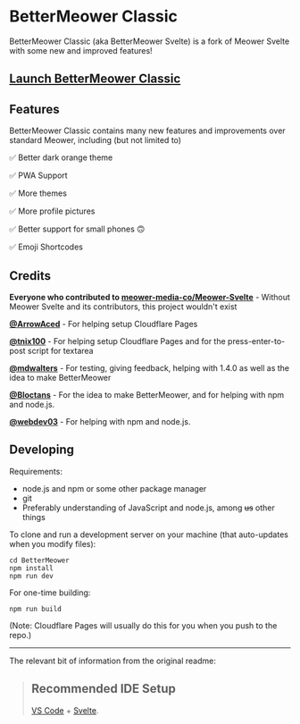 # BetterMeower Classic
BetterMeower Classic (aka BetterMeower Svelte) is a fork of Meower Svelte with some new and improved features!

## [Launch BetterMeower Classic](https://classic.bettermeower.app)

## Features
BetterMeower Classic contains many new features and improvements over standard Meower, including (but not limited to)

✅ Better dark orange theme

✅ PWA Support

✅ More themes

✅ More profile pictures

✅ Better support for small phones 🙃

✅ Emoji Shortcodes

## Credits
**Everyone who contributed to [meower-media-co/Meower-Svelte](https://github.com/meower-media-co/Meower-Svelte)** - Without Meower Svelte and its contributors, this project wouldn't exist

**[@ArrowAced](https://github.com/ArrowAced)** - For helping setup Cloudflare Pages

**[@tnix100](https://github.com/tnix100)** - For helping setup Cloudflare Pages and for the press-enter-to-post script for textarea

**[@mdwalters](https://github.com/mdwalters)** - For testing, giving feedback, helping with 1.4.0 as well as the idea to make BetterMeower

**[@Bloctans](https://github.com/Bloctans)** - For the idea to make BetterMeower, and for helping with npm and node.js.

**[@webdev03](https://github.com/webdev03)** - For helping with npm and node.js.

## Developing

Requirements:
- node.js and npm or some other package manager
- git
- Preferably understanding of JavaScript and node.js, among ~~us~~ other things

To clone and run a development server on your machine (that auto-updates when you modify files):

```git clone https://github.com/BetterMeower-Project/BetterMeower-Svelte
cd BetterMeower
npm install
npm run dev
```

For one-time building:

```
npm run build
```

(Note: Cloudflare Pages will usually do this for you when you push to the repo.)

------

The relevant bit of information from the original readme:

> ## Recommended IDE Setup
> [VS Code](https://code.visualstudio.com/) + [Svelte](https://marketplace.visualstudio.com/items?itemName=svelte.svelte-vscode).

